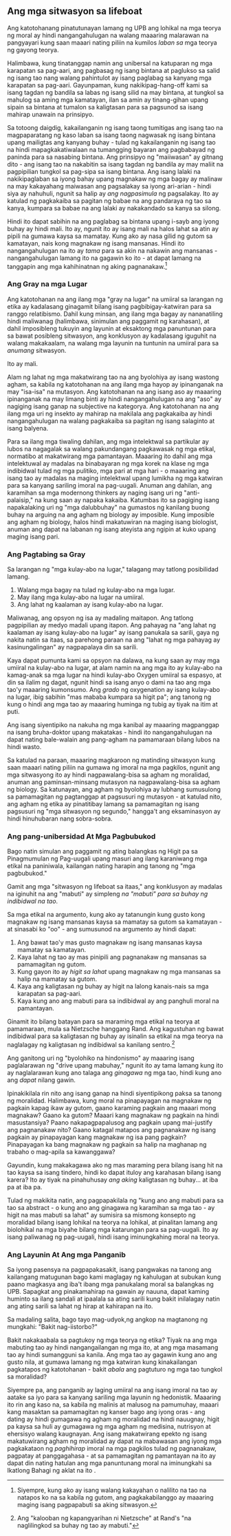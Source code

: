 ## Ang mga sitwasyon sa lifeboat

Ang katotohanang pinatutunayan lamang ng UPB ang lohikal na mga teorya ng moral ay hindi nangangahulugan na walang maaaring malarawan na pangyayari kung saan maaari nating piliin na kumilos *laban sa* mga teorya ng gayong teorya.

Halimbawa, kung tinatanggap namin ang unibersal na katuparan ng mga karapatan sa pag-aari, ang pagbasag ng isang bintana at paglukso sa salid ng isang tao nang walang pahintulot ay isang paglabag sa kanyang mga karapatan sa pag-aari. Gayunpaman, kung nakikipag-hang-off kami sa isang tagdan ng bandila sa labas ng isang silid na may bintana, at tungkol sa mahulog sa aming mga kamatayan, ilan sa amin ay tinang-gihan upang sipain sa bintana at tumalon sa kaligtasan para sa pagsunod sa isang mahirap unawain na prinsipyo.

Sa totoong daigdig, kakailanganin ng isang taong tumitigas ang isang tao na magpaparatang ng kaso laban sa isang taong nagwasak ng isang bintana upang mailigtas ang kanyang buhay - tulad ng kakailanganin ng isang tao na hindi mapagkakatiwalaan na tumangging bayaran ang pagbabayad ng paninda para sa nasabing bintana. Ang prinsipyo ng "maiiwasan" ay gitnang dito - ang isang tao na nakabitin sa isang tagdan ng bandila ay may maliit na pagpipilian tungkol sa pag-sipa sa isang bintana. Ang isang lalaki na nakikipaglaban sa iyong bahay upang magnakaw ng mga bagay ay malinaw na may kakayahang maiwasan ang pagsalakay sa iyong ari-arian - hindi siya ay nahuhuli, ngunit sa halip ay *ang nagpasimula* ng pagsalakay. Ito ay katulad ng pagkakaiba sa pagitan ng babae na ang pandaraya ng tao sa kanya, kumpara sa babae na ang lalaki ay nakakandado sa kanya sa silong.

Hindi ito dapat sabihin na ang paglabag sa bintana upang i-sayb ang iyong buhay ay hindi mali. Ito ay, ngunit ito ay isang mali na halos lahat sa atin ay pipili na gumawa kaysa sa mamatay. Kung ako ay nasa gilid ng gutom sa kamatayan, nais kong magnakaw ng isang mansanas. Hindi ito nangangahulugan na ito ay *tama* para sa akin na nakawin ang mansanas - nangangahulugan lamang ito na gagawin ko ito - at dapat lamang na tanggapin ang mga kahihinatnan ng aking pagnanakaw.[^10]

### Ang Gray na mga Lugar

Ang katotohanan na ang ilang mga "gray na lugar" na umiiral sa larangan ng etika ay kadalasang ginagamit bilang isang pagbibigay-katwiran para sa ranggo relatibismo. Dahil kung minsan, ang ilang mga bagay ay nananatiling hindi maliwanag (halimbawa, sinimulan ang paggamit ng karahasan), at dahil imposibleng tukuyin ang layunin at eksaktong mga panuntunan para sa bawat posibleng sitwasyon, ang konklusyon ay kadalasang iguguhit na walang makakaalam, na walang mga layunin na tuntunin na umiiral para sa *anumang* sitwasyon.

Ito ay mali.

Alam ng lahat ng mga makatwirang tao na ang byolohiya ay isang wastong agham, sa kabila ng katotohanan na ang ilang mga hayop ay ipinanganak na may "isa-isa" na mutasyon. Ang katotohanan na ang isang aso ay maaaring ipinanganak na may limang binti ay hindi nangangahulugan na ang "aso" ay nagiging isang ganap na subjective na kategorya. Ang katotohanan na ang ilang mga uri ng insekto ay mahirap na makilala ang pagkakaiba ay hindi nangangahulugan na walang pagkakaiba sa pagitan ng isang salaginto at isang balyena.

Para sa ilang mga tiwaling dahilan, ang mga intelektwal sa partikular ay lubos na nagagalak sa walang pakundangang pagkawasak ng mga etikal, normatibo at makatwirang mga pamantayan. Maaaring ito dahil ang mga intelektuwal ay madalas na binabayaran ng mga korek na klase ng mga indibidwal tulad ng mga pulitiko, mga pari at mga hari - o maaaring ang isang tao ay madalas na maging intelektwal upang lumikha ng mga katwiran para sa kanyang sariling imoral na pag-uugali. Anuman ang dahilan, ang karamihan sa mga modernong thinkers ay naging isang uri ng "anti-palaisip," na kung saan ay napaka kakaiba. Katumbas ito sa pagiging isang napakalaking uri ng "mga dalubbuhay" na gumastos ng kanilang buong buhay na arguing na ang agham ng biology ay imposible. Kung imposible ang agham ng biology, halos hindi makatuwiran na maging isang biologist, anuman ang dapat na labanan ng isang ateyista ang ngipin at kuko upang maging isang pari.

### Ang Pagtabing sa Gray

Sa larangan ng "mga kulay-abo na lugar," talagang may tatlong posibilidad lamang.

1. Walang mga bagay na tulad ng kulay-abo na mga lugar.
2. May ilang mga kulay-abo na lugar na umiiral.
3. Ang lahat ng kaalaman ay isang kulay-abo na lugar.

Maliwanag, ang opsyon ng isa ay madaling maitapon. Ang tatlong pagpipilian ay medyo madali upang itapon. Ang pahayag na "ang lahat ng kaalaman ay isang kulay-abo na lugar" ay isang panukala sa sarili, gaya ng nakita natin sa itaas, sa parehong paraan na ang "lahat ng mga pahayag ay kasinungalingan" ay nagpapalaya din sa sarili.

Kaya dapat pumunta kami sa opsyon na dalawa, na kung saan ay may mga umiiral na kulay-abo na lugar, at alam namin na ang mga ito ay kulay-abo na kamag-anak sa mga lugar na hindi kulay-abo Oxygen umiiral sa espasyo, at din sa ilalim ng dagat, ngunit hindi sa isang anyo o dami na tao ang mga tao'y maaaring kumonsumo. Ang *grado* ng oxygenation ay isang kulay-abo na lugar, ibig sabihin "mas mababa kumpara sa higit pa"; ang tanong ng kung o hindi ang mga tao ay maaaring huminga ng tubig ay tiyak na itim at puti.

Ang isang siyentipiko na nakuha ng mga kanibal ay maaaring magpanggap na isang bruha-doktor upang makatakas - hindi ito nangangahulugan na dapat nating bale-walain ang pang-agham na pamamaraan bilang lubos na hindi wasto.

Sa katulad na paraan, maaaring magkaroon ng matinding sitwasyon kung saan maaari nating piliin na gumawa ng imoral na mga pagkilos, ngunit ang mga sitwasyong ito ay hindi nagpawalang-bisa sa agham ng moralidad, anuman ang paminsan-minsang mutasyon na nagpawalang-bisa sa agham ng biology. Sa katunayan, ang agham ng byolohiya ay lubhang sumusulong sa pamamagitan ng pagtanggap at pagsusuri ng mutasyon - at katulad nito, ang agham ng etika ay pinatitibay lamang sa pamamagitan ng isang pagsusuri ng "mga sitwasyon ng segundo," hangga't ang eksaminasyon ay hindi hinuhubaran nang sobra-sobra.

### Ang pang-unibersidad At Mga Pagbubukod

Bago natin simulan ang paggamit ng ating balangkas ng Higit pa sa Pinagmumulan ng Pag-uugali upang masuri ang ilang karaniwang mga etikal na paniniwala, kailangan nating harapin ang tanong ng "mga pagbubukod."

Gamit ang mga "sitwasyon ng lifeboat sa itaas," ang konklusyon ay madalas na iginuhit na ang "mabuti" ay simpleng *na "mabuti" para sa buhay ng indibidwal na tao*.

Sa mga etikal na argumento, kung ako ay tatanungin kung gusto kong magnakaw ng isang mansanas kaysa sa mamatay sa gutom sa kamatayan - at sinasabi ko "oo" - ang sumusunod na argumento ay hindi dapat:

1. Ang bawat tao'y mas gusto magnakaw ng isang mansanas kaysa mamatay sa kamatayan.
2. Kaya lahat ng tao ay mas pinipili ang pagnanakaw ng mansanas sa pamamagitan ng gutom.
3. Kung gayon ito ay *higit sa lahat* upang magnakaw ng mga mansanas sa halip na mamatay sa gutom.
4. Kaya ang kaligtasan ng buhay ay higit na lalong kanais-nais sa mga karapatan sa pag-aari.
5. Kaya kung ano ang mabuti para sa indibidwal ay ang panghuli moral na pamantayan.

Ginamit ito bilang batayan para sa maraming mga etikal na teorya at pamamaraan, mula sa Nietzsche hanggang Rand. Ang kagustuhan ng bawat indibidwal para sa kaligtasan ng buhay ay isinalin sa etikal na mga teorya na naglalagay ng kaligtasan ng indibidwal sa kanilang sentro.[^11]

Ang ganitong uri ng "byolohiko na hindonismo" ay maaaring isang paglalarawan ng "drive upang mabuhay," ngunit ito ay tama lamang kung ito ay naglalarawan kung ano talaga ang *ginagawa* ng mga tao, hindi kung ano ang *dapat* nilang gawin.

Ipinakikilala rin nito ang isang ganap na hindi siyentipikong paksa sa tanong ng moralidad. Halimbawa, kung moral na pinapayagan na magnakaw ng pagkain kapag ikaw ay gutom, gaano karaming pagkain ang maaari mong magnakaw? Gaano ka gutom? Maaari kang magnakaw ng pagkain na hindi masustansiya? Paano nakapagpapalusog ang pagkain upang mai-justify ang pagnanakaw nito? Gaano katagal matapos ang pagnanakaw ng isang pagkain ay pinapayagan kang magnakaw ng isa pang pagkain? Pinapayagan ka bang magnakaw ng pagkain sa halip na maghanap ng trabaho o mag-apila sa kawanggawa?

Gayundin, kung makakagawa ako ng mas maraming pera bilang isang hit na tao kaysa sa isang tindero, hindi ko dapat ituloy ang karahasan bilang isang karera? Ito ay tiyak na pinahuhusay *ang aking* kaligtasan ng buhay... at iba pa at iba pa.

Tulad ng makikita natin, ang pagpapakilala ng "kung ano ang mabuti para sa tao sa abstract - o kung ano ang ginagawa ng karamihan sa mga tao - ay higit na mas mabuti sa lahat" ay sumisira sa mismong konsepto ng moralidad bilang isang lohikal na teorya na lohikal, at pinalitan lamang ang biolohikal na mga biyahe bilang mga katarungan para sa pag-uugali. Ito ay isang paliwanag ng pag-uugali, hindi isang iminungkahing moral na teorya.

### Ang Layunin At Ang mga Panganib

Sa iyong pasensya na pagpapakasakit, isang pangwakas na tanong ang kailangang matugunan bago kami maglagay ng kahulugan at subukan kung paano magkasya ang iba't ibang mga panukalang moral sa balangkas ng UPB. Sapagkat ang pinakamahirap na gawain ay nauuna, dapat kaming huminto sa ilang sandali at ipaalala sa ating sarili kung bakit inilalagay natin ang ating sarili sa lahat ng hirap at kahirapan na ito.

Sa madaling salita, bago tayo mag-udyok,ng angkop na magtanong ng mungkahi: "Bakit nag-iistorbo?"

Bakit nakakaabala sa pagtukoy ng mga teorya ng etika? Tiyak na ang mga mabuting tao ay hindi nangangailangan ng mga ito, at ang mga masamang tao ay hindi sumangguni sa kanila. Ang mga tao ay gagawin kung ano ang gusto nila, at gumawa lamang ng mga katwiran kung kinakailangan pagkatapos ng katotohanan - bakit *abala* ang pagtuturo ng mga tao tungkol sa moralidad?

Siyempre pa, ang panganib ay laging umiiral na ang isang imoral na tao ay aatake sa iyo para sa kanyang sariling mga layunin ng hedonistik. Maaaring ito rin ang kaso na, sa kabila ng malinis at malusog na pamumuhay, maaari kang masaktan sa pamamagitan ng kanser bago ang iyong oras - ang dating ay hindi gumagawa ng agham ng moralidad na hindi nauugnay, higit pa kaysa sa huli ay gumagawa ng mga agham ng medisina, nutrisyon at ehersisyo walang kaugnayan. Ang isang makatwirang epekto ng isang makatuwirang agham ng moralidad ay dapat na mabawasan ang iyong mga pagkakataon ng *paghihirap* imoral na mga pagkilos tulad ng pagnanakaw, pagpatay at panggagahasa - at sa pamamagitan ng pamantayan na ito ay dapat din nating hatulan ang mga panuntunang moral na iminungkahi sa Ikatlong Bahagi ng aklat na ito .

[^10]: Siyempre, kung ako ay isang walang kakayahan o nalilito na tao na natapos ko na sa kabila ng gutom, ang pagkakabilanggo ay maaaring maging isang pagpapabuti sa aking sitwasyon.

[^11]: Ang "kalooban ng kapangyarihan ni Nietzsche" at Rand's "na naglilingkod sa buhay ng tao ay mabuti."
